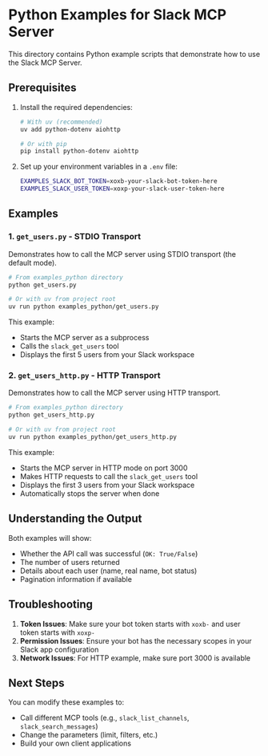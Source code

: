 # Python Examples for Slack MCP Server

This directory contains Python example scripts that demonstrate how to use the Slack MCP Server.

## Prerequisites

1. Install the required dependencies:
   ```bash
   # With uv (recommended)
   uv add python-dotenv aiohttp
   
   # Or with pip
   pip install python-dotenv aiohttp
   ```

2. Set up your environment variables in a `.env` file:
   ```bash
   EXAMPLES_SLACK_BOT_TOKEN=xoxb-your-slack-bot-token-here
   EXAMPLES_SLACK_USER_TOKEN=xoxp-your-slack-user-token-here
   ```

## Examples

### 1. `get_users.py` - STDIO Transport

Demonstrates how to call the MCP server using STDIO transport (the default mode).

```bash
# From examples_python directory
python get_users.py

# Or with uv from project root
uv run python examples_python/get_users.py
```

This example:
- Starts the MCP server as a subprocess
- Calls the `slack_get_users` tool
- Displays the first 5 users from your Slack workspace

### 2. `get_users_http.py` - HTTP Transport

Demonstrates how to call the MCP server using HTTP transport.

```bash
# From examples_python directory
python get_users_http.py

# Or with uv from project root
uv run python examples_python/get_users_http.py
```

This example:
- Starts the MCP server in HTTP mode on port 3000
- Makes HTTP requests to call the `slack_get_users` tool
- Displays the first 3 users from your Slack workspace
- Automatically stops the server when done

## Understanding the Output

Both examples will show:
- Whether the API call was successful (`OK: True/False`)
- The number of users returned
- Details about each user (name, real name, bot status)
- Pagination information if available

## Troubleshooting

1. **Token Issues**: Make sure your bot token starts with `xoxb-` and user token starts with `xoxp-`
2. **Permission Issues**: Ensure your bot has the necessary scopes in your Slack app configuration
3. **Network Issues**: For HTTP example, make sure port 3000 is available

## Next Steps

You can modify these examples to:
- Call different MCP tools (e.g., `slack_list_channels`, `slack_search_messages`)
- Change the parameters (limit, filters, etc.)
- Build your own client applications